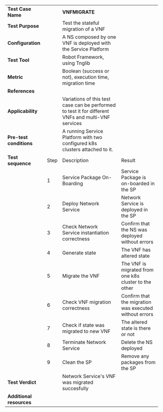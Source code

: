|||||
| :--- | :--- | :--- | :--- |
| __Test Case Name__ | | __VNFMIGRATE__ | |
| __Test Purpose__ | | Test the stateful migration of a VNF| |
| __Configuration__ | | A NS composed by one VNF is deployed with the Service Platform| |
| __Test Tool__ | | Robot Framework, using Tnglib | |
| __Metric__ | | Boolean (success or not), execution time, migration time | |
| __References__ | |  | |
| __Applicability__ | | Variations of this test case can be performed to test it for different VNFs and multi-VNF services  | |
| __Pre-test conditions__ | | A running Service Platform with two configured k8s clusters attached to it.| |
| __Test sequence__ | Step | Description | Result |
| | 1 | Service Package On-Boarding | Service Package is on-boarded in the SP|
| | 2 | Deploy Network Service | Network Service is deployed in the SP |
| | 3 | Check Network Service instantiation correctness | Confirm that the NS was deployed without errors |
| | 4 | Generate state | The VNF has altered state |
| | 5 | Migrate the VNF | The VNF is migrated from one k8s cluster to the other |
| | 6 | Check VNF migration correctness | Confirm that the migration was executed without errors |
| | 7 | Check if state was migrated to new VNF | The altered state is there or not |
| | 8 | Terminate Network Service | Delete the NS deployed |
| | 9 | Clean the SP | Remove any packages from the SP | 
| __Test Verdict__ | | Network Service's VNF was migrated succesfully | |
| __Additional resources__ | | | |

